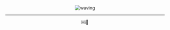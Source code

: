 <div align="center">
    <img src="https://i.pinimg.com/originals/bb/81/33/bb81334ba9a61aa54995a2d8d77290ed.gif" alt="waving">
</div>
<hr>
<div align="center">
    Hi🥳 
</div>




